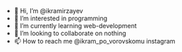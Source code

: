 - 👋 Hi, I’m @ikramirzayev
- 👀 I’m interested in programming
- 🌱 I’m currently learning web-development
- 💞️ I’m looking to collaborate on nothing
- 📫 How to reach me @ikram_po_vorovskomu instagram

<!---
ikramirzayev/ikramirzayev is a ✨ special ✨ repository because its `README.md` (this file) appears on your GitHub profile.
You can click the Preview link to take a look at your changes.
--->
